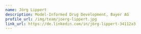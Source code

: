 ```yaml
---
name: Jörg Lippert
description: Model-Informed Drug Development, Bayer AG
profile_url: /img/team/joerg-lippert.jpg
link_url: https://de.linkedin.com/in/jörg-lippert-34112a3
---
```

